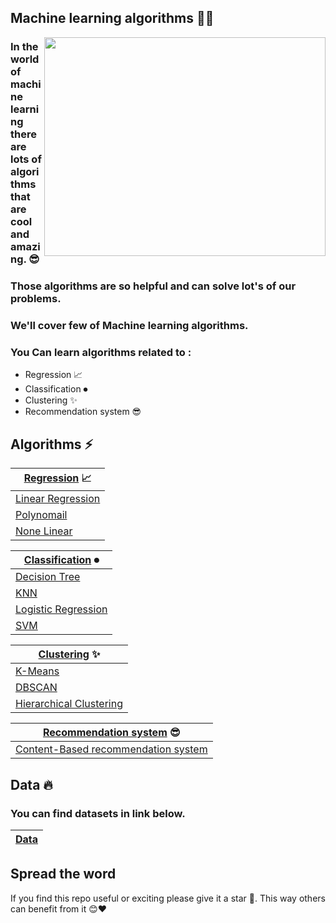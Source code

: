## Machine learning algorithms 🤖✨


<img src="https://github.com/0nE01/Machine-learning/assets/127254729/348200fa-2ca4-40b8-bcba-568eccd4d398" align = "right" width="450" height="350">

###  In the world of machine learning there are lots of algorithms that are cool and amazing. 😎

### Those algorithms are so helpful and can solve lot's of our problems.

### We'll cover few of Machine learning algorithms.

### You Can learn algorithms related to :

 * Regression 📈
 * Classification ⏺
 * Clustering ✨
 * Recommendation system 😎
   
Algorithms ⚡
-----
 
| [Regression](https://github.com/0nE01/Machine-learning/tree/main/Regression)  📈| 
| ------------- | 
|[Linear Regression](https://github.com/0nE01/Machine-learning/blob/main/Regression/Simple%20Linear%20Regression.ipynb)|
|[Polynomail](https://github.com/0nE01/Machine-learning/blob/main/Regression/Polynomail.ipynb)|
|[None Linear](https://github.com/0nE01/Machine-learning/blob/main/Regression/None%20Linear.ipynb)|

| [Classification](https://github.com/0nE01/Machine-learning/tree/main/Classification)  ⏺|
| ------------- | 
 | [Decision Tree](https://github.com/0nE01/Machine-learning/blob/main/Classification/Decision%20Tree.ipynb)|
 | [KNN](https://github.com/0nE01/Machine-learning/blob/main/Classification/KNN.ipynb)|
 | [Logistic Regression](https://github.com/0nE01/Machine-learning/blob/main/Classification/Logistic%20Regression.ipynb)|
 | [SVM](https://github.com/0nE01/Machine-learning/blob/main/Classification/SVM.ipynb)|
 
 |[Clustering](https://github.com/0nE01/Machine-learning/tree/main/Clustering)  ✨|
 | ------------- | 
  | [K-Means](https://github.com/0nE01/Machine-learning/blob/main/Clustering/K-Means.ipynb)|
  | [DBSCAN](https://github.com/0nE01/Machine-learning/blob/main/Clustering/DBSCAN.ipynb)|
  | [Hierarchical Clustering](https://github.com/0nE01/Machine-learning/blob/main/Clustering/Hierarchical%20Clustering.ipynb)|
  
 |[Recommendation system](https://github.com/0nE01/Machine-learning/tree/main/Recommendation%20system)  😎|
  | ------------- | 
  | [Content-Based recommendation system](https://github.com/0nE01/Machine-learning/blob/main/Recommendation%20system/Content-Based%20recommendation%20system.ipynb) |

Data 🔥
 -----
 ### You can find datasets in link below.
| [Data](https://github.com/0nE01/Machine-learning/tree/main/Data)|
| ------------- | 


## Spread the word

If you find this repo useful or exciting please give it a star 🎇. This way others can benefit from it 😊❤
